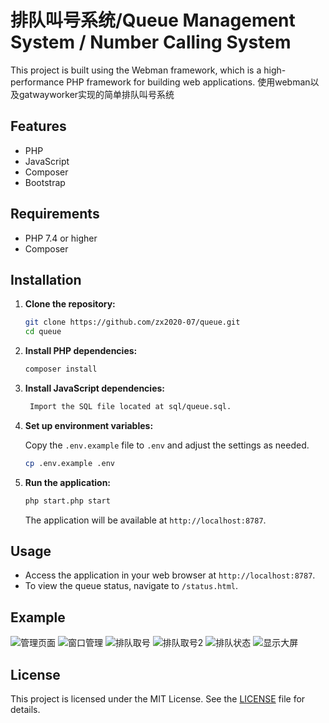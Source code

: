 # 排队叫号系统/Queue Management System / Number Calling System
This project is built using the Webman framework, which is a high-performance PHP framework for building web applications.
使用webman以及gatwayworker实现的简单排队叫号系统

## Features

- PHP
- JavaScript
- Composer
- Bootstrap

## Requirements

- PHP 7.4 or higher
- Composer

## Installation

1. **Clone the repository:**

   ```sh
   git clone https://github.com/zx2020-07/queue.git
   cd queue
   ```

2. **Install PHP dependencies:**

   ```sh
   composer install
   ```

3. **Install JavaScript dependencies:**

   ```sh
    Import the SQL file located at sql/queue.sql.
   ```

4. **Set up environment variables:**

   Copy the `.env.example` file to `.env` and adjust the settings as needed.

   ```sh
   cp .env.example .env
   ```

5. **Run the application:**

   ```sh
   php start.php start
   ```

   The application will be available at `http://localhost:8787`.

## Usage

- Access the application in your web browser at `http://localhost:8787`.
- To view the queue status, navigate to `/status.html`.

## Example
![管理页面](https://github.com/user-attachments/assets/c7e49976-ec04-4dfa-85af-f8ca4a598c91)
![窗口管理](https://github.com/user-attachments/assets/0aa1ea4d-cb62-4715-bdd5-9f4d250da236)
![排队取号](https://github.com/user-attachments/assets/f2a33d9a-e5fd-4a90-8e63-3e8ceb5f8264)
![排队取号2](https://github.com/user-attachments/assets/4cfa1008-965f-4454-a8fa-b1d6548a13b3)
![排队状态](https://github.com/user-attachments/assets/64c3b894-ac67-41a9-8368-b0bc5383240e)
![显示大屏](https://github.com/user-attachments/assets/77584d69-cd1d-428b-8bbb-f982f2503ddf)








## License

This project is licensed under the MIT License. See the [LICENSE](LICENSE) file for details.
